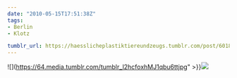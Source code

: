 ```yaml
---
date: "2010-05-15T17:51:38Z"
tags:
- Berlin
- Klotz

tumblr_url: https://haesslicheplastiktiereundzeugs.tumblr.com/post/601804467
---
```

![](https://64.media.tumblr.com/tumblr_l2hcfoxhMJ1qbu6ttjpg" >}}![](https://64.media.tumblr.com/tumblr_l2hcg0mWS61qbu6tt.jpg)

